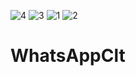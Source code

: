 ![4](https://user-images.githubusercontent.com/55236143/129021141-973d232d-57cd-4cbb-8373-889b5b45ba0e.jpeg)
![3](https://user-images.githubusercontent.com/55236143/129021155-25abae7f-543b-4d47-acce-b8fc5dfe0ea9.jpeg)
![1](https://user-images.githubusercontent.com/55236143/129021163-11c32da2-3415-4663-a531-c63376acfe1a.jpeg)
![2](https://user-images.githubusercontent.com/55236143/129021175-a26afa83-b851-4d16-93bf-f9ef85fb97d2.jpeg)
# WhatsAppClt
